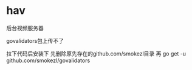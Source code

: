 # hav
后台视频服务器

govalidators包上传不了

拉下代码后安装下
先删除原先存在的github.com/smokezl目录
再
go get -u github.com/smokezl/govalidators
